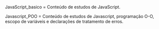 JavaScript_basico = Conteúdo de estudos de JavaScript.

Javascript_POO = Conteúdo de estudos de Javascript, programação O-O, escopo de variáveis e declarações de tratamento de erros.